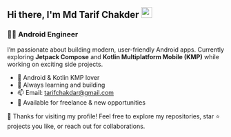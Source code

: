 ## Hi there, I'm Md Tarif Chakder <img src="https://media.giphy.com/media/hvRJCLFzcasrR4ia7z/giphy.gif" width="25px">

### 👨‍💻 Android Engineer

I’m passionate about building modern, user-friendly Android apps. Currently exploring **Jetpack Compose** and **Kotlin Multiplatform Mobile (KMP)** while working on exciting side projects.

- 📱 Android & Kotlin KMP lover  
- 🌱 Always learning and building  
- 📫 Email: [tarifchakdar@gmail.com](mailto:tarifchakdar@gmail.com)  
- 💼 Available for freelance & new opportunities

💙 Thanks for visiting my profile! Feel free to explore my repositories, star ⭐ projects you like, or reach out for collaborations.

<!---
tarifchakder/tarifchakder is a ✨ special ✨ repository because its `README.md` (this file) appears on your GitHub profile.
You can click the Preview link to take a look at your changes.
--->
